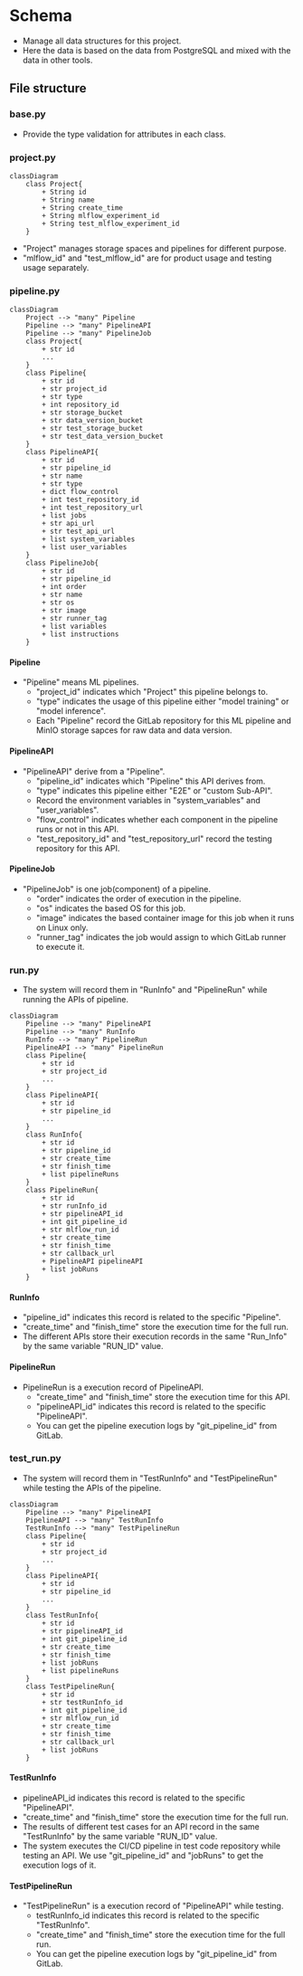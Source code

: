 # Schema
- Manage all data structures for this project.
- Here the data is based on the data from PostgreSQL and mixed with the data in other tools.

## File structure
### base.py
- Provide the type validation for attributes in each class.

### project.py
```mermaid
classDiagram
    class Project{
        + String id
        + String name
        + String create_time
        + String mlflow_experiment_id
        + String test_mlflow_experiment_id
    }
```
- "Project" manages storage spaces and pipelines for different purpose.
- "mlflow_id" and "test_mlflow_id" are for product usage and testing usage separately.

### pipeline.py
```mermaid
classDiagram
    Project --> "many" Pipeline
    Pipeline --> "many" PipelineAPI
    Pipeline --> "many" PipelineJob
    class Project{
        + str id
        ...
    }
    class Pipeline{
        + str id
        + str project_id
        + str type
        + int repository_id
        + str storage_bucket
        + str data_version_bucket
        + str test_storage_bucket
        + str test_data_version_bucket
    }
    class PipelineAPI{
        + str id
        + str pipeline_id
        + str name
        + str type
        + dict flow_control
        + int test_repository_id
        + int test_repository_url
        + list jobs
        + str api_url
        + str test_api_url
        + list system_variables
        + list user_variables
    }
    class PipelineJob{
        + str id
        + str pipeline_id
        + int order
        + str name
        + str os
        + str image
        + str runner_tag
        + list variables
        + list instructions
    }
```
#### Pipeline
- "Pipeline" means ML pipelines.
    - "project_id" indicates which "Project" this pipeline belongs to.
    - "type" indicates the usage of this pipeline either "model training" or "model inference".
    - Each "Pipeline" record the GitLab repository for this ML pipeline and MinIO storage sapces for raw data and data version.


#### PipelineAPI
- "PipelineAPI" derive from a "Pipeline". 
    - "pipeline_id" indicates which "Pipeline" this API derives from.
    - "type" indicates this pipeline either "E2E" or "custom Sub-API".
    - Record the environment variables in "system_variables" and "user_variables".
    - "flow_control" indicates whether each component in the pipeline runs or not in this API.
    - "test_repository_id" and "test_repository_url" record the testing repository for this API.

#### PipelineJob
- "PipelineJob" is one job(component) of a pipeline.
    - "order" indicates the order of execution in the pipeline.
    - "os" indicates the based OS for this job.
    - "image" indicates the based container image for this job when it runs on Linux only.
    - "runner_tag" indicates the job would assign to which GitLab runner to execute it.

### run.py
- The system will record them in "RunInfo" and "PipelineRun" while running the APIs of pipeline.

```mermaid
classDiagram
    Pipeline --> "many" PipelineAPI
    Pipeline --> "many" RunInfo
    RunInfo --> "many" PipelineRun
    PipelineAPI --> "many" PipelineRun
    class Pipeline{
        + str id
        + str project_id
        ...
    }
    class PipelineAPI{
        + str id
        + str pipeline_id
        ...
    }
    class RunInfo{
        + str id
        + str pipeline_id
        + str create_time
        + str finish_time
        + list pipelineRuns
    }
    class PipelineRun{
        + str id
        + str runInfo_id
        + str pipelineAPI_id
        + int git_pipeline_id
        + str mlflow_run_id
        + str create_time
        + str finish_time
        + str callback_url
        + PipelineAPI pipelineAPI
        + list jobRuns
    }
```

#### RunInfo
- "pipeline_id" indicates this record is related to the specific "Pipeline".
- "create_time" and "finish_time" store the execution time for the full run.
- The different APIs store their execution records in the same "Run_Info" by the same variable "RUN_ID" value.

#### PipelineRun
- PipelineRun is a execution record of PipelineAPI.
    - "create_time" and "finish_time" store the execution time for this API.
    - "pipelineAPI_id" indicates this record is related to the specific "PipelineAPI".
    - You can get the pipeline execution logs by "git_pipeline_id" from GitLab.

### test_run.py
- The system will record them in "TestRunInfo" and "TestPipelineRun" while testing the APIs of the pipeline.

```mermaid
classDiagram
    Pipeline --> "many" PipelineAPI
    PipelineAPI --> "many" TestRunInfo
    TestRunInfo --> "many" TestPipelineRun
    class Pipeline{
        + str id
        + str project_id
        ...
    }
    class PipelineAPI{
        + str id
        + str pipeline_id
        ...
    }
    class TestRunInfo{
        + str id
        + str pipelineAPI_id
        + int git_pipeline_id
        + str create_time
        + str finish_time
        + list jobRuns
        + list pipelineRuns
    }
    class TestPipelineRun{
        + str id
        + str testRunInfo_id
        + int git_pipeline_id
        + str mlflow_run_id
        + str create_time
        + str finish_time
        + str callback_url
        + list jobRuns
    }
```

#### TestRunInfo
- pipelineAPI_id indicates this record is related to the specific "PipelineAPI".
- "create_time" and "finish_time" store the execution time for the full run.
- The results of different test cases for an API record in the same "TestRunInfo" by the same variable "RUN_ID" value.
- The system executes the CI/CD pipeline in test code repository while testing an API. We use "git_pipeline_id" and "jobRuns" to get the execution logs of it.

#### TestPipelineRun
- "TestPipelineRun" is a execution record of "PipelineAPI" while testing.
    - testRunInfo_id indicates this record is related to the specific "TestRunInfo".
    - "create_time" and "finish_time" store the execution time for the full run.
    - You can get the pipeline execution logs by "git_pipeline_id" from GitLab.
